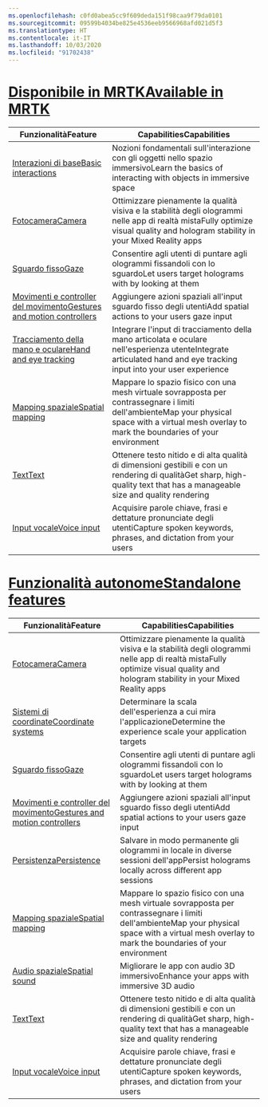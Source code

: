 ```yaml
---
ms.openlocfilehash: c0fd0abea5cc9f609deda151f98caa9f79da0101
ms.sourcegitcommit: 09599b4034be825e4536eeb9566968afd021d5f3
ms.translationtype: HT
ms.contentlocale: it-IT
ms.lasthandoff: 10/03/2020
ms.locfileid: "91702438"
---
```

# <a name="available-in-mrtk"></a>[<span data-ttu-id="9f874-101">Disponibile in MRTK</span><span class="sxs-lookup"><span data-stu-id="9f874-101">Available in MRTK</span></span>](#tab/mrtk)

|  <span data-ttu-id="9f874-102">Funzionalità</span><span class="sxs-lookup"><span data-stu-id="9f874-102">Feature</span></span>  |  <span data-ttu-id="9f874-103">Capabilities</span><span class="sxs-lookup"><span data-stu-id="9f874-103">Capabilities</span></span>  |
| --- | --- |
| [<span data-ttu-id="9f874-104">Interazioni di base</span><span class="sxs-lookup"><span data-stu-id="9f874-104">Basic interactions</span></span>](../unity/mrtk-101.md) | <span data-ttu-id="9f874-105">Nozioni fondamentali sull'interazione con gli oggetti nello spazio immersivo</span><span class="sxs-lookup"><span data-stu-id="9f874-105">Learn the basics of interacting with objects in immersive space</span></span> |
| [<span data-ttu-id="9f874-106">Fotocamera</span><span class="sxs-lookup"><span data-stu-id="9f874-106">Camera</span></span>](../unity/camera-in-unity.md) | <span data-ttu-id="9f874-107">Ottimizzare pienamente la qualità visiva e la stabilità degli ologrammi nelle app di realtà mista</span><span class="sxs-lookup"><span data-stu-id="9f874-107">Fully optimize visual quality and hologram stability in your Mixed Reality apps</span></span> |
| [<span data-ttu-id="9f874-108">Sguardo fisso</span><span class="sxs-lookup"><span data-stu-id="9f874-108">Gaze</span></span>](../unity/gaze-in-unity.md) | <span data-ttu-id="9f874-109">Consentire agli utenti di puntare agli ologrammi fissandoli con lo sguardo</span><span class="sxs-lookup"><span data-stu-id="9f874-109">Let users target holograms with by looking at them</span></span> |
| [<span data-ttu-id="9f874-110">Movimenti e controller del movimento</span><span class="sxs-lookup"><span data-stu-id="9f874-110">Gestures and motion controllers</span></span>](../unity/gestures-and-motion-controllers-in-unity.md) | <span data-ttu-id="9f874-111">Aggiungere azioni spaziali all'input sguardo fisso degli utenti</span><span class="sxs-lookup"><span data-stu-id="9f874-111">Add spatial actions to your users gaze input</span></span> |
| [<span data-ttu-id="9f874-112">Tracciamento della mano e oculare</span><span class="sxs-lookup"><span data-stu-id="9f874-112">Hand and eye tracking</span></span>](../unity/hand-eye-in-unit.md) | <span data-ttu-id="9f874-113">Integrare l'input di tracciamento della mano articolata e oculare nell'esperienza utente</span><span class="sxs-lookup"><span data-stu-id="9f874-113">Integrate articulated hand and eye tracking input into your user experience</span></span> |
| [<span data-ttu-id="9f874-114">Mapping spaziale</span><span class="sxs-lookup"><span data-stu-id="9f874-114">Spatial mapping</span></span>](../unity/spatial-mapping-in-unity.md) | <span data-ttu-id="9f874-115">Mappare lo spazio fisico con una mesh virtuale sovrapposta per contrassegnare i limiti dell'ambiente</span><span class="sxs-lookup"><span data-stu-id="9f874-115">Map your physical space with a virtual mesh overlay to mark the boundaries of your environment</span></span> |
| [<span data-ttu-id="9f874-116">Text</span><span class="sxs-lookup"><span data-stu-id="9f874-116">Text</span></span>](../unity/text-in-unity.md) | <span data-ttu-id="9f874-117">Ottenere testo nitido e di alta qualità di dimensioni gestibili e con un rendering di qualità</span><span class="sxs-lookup"><span data-stu-id="9f874-117">Get sharp, high-quality text that has a manageable size and quality rendering</span></span> |
| [<span data-ttu-id="9f874-118">Input vocale</span><span class="sxs-lookup"><span data-stu-id="9f874-118">Voice input</span></span>](../unity/voice-input-in-unity.md) | <span data-ttu-id="9f874-119">Acquisire parole chiave, frasi e dettature pronunciate degli utenti</span><span class="sxs-lookup"><span data-stu-id="9f874-119">Capture spoken keywords, phrases, and dictation from your users</span></span>|

# <a name="standalone-features"></a>[<span data-ttu-id="9f874-120">Funzionalità autonome</span><span class="sxs-lookup"><span data-stu-id="9f874-120">Standalone features</span></span>](#tab/standalone)

|  <span data-ttu-id="9f874-121">Funzionalità</span><span class="sxs-lookup"><span data-stu-id="9f874-121">Feature</span></span>  |  <span data-ttu-id="9f874-122">Capabilities</span><span class="sxs-lookup"><span data-stu-id="9f874-122">Capabilities</span></span>  |
| --- | --- |
| [<span data-ttu-id="9f874-123">Fotocamera</span><span class="sxs-lookup"><span data-stu-id="9f874-123">Camera</span></span>](../unity/camera-in-unity.md) | <span data-ttu-id="9f874-124">Ottimizzare pienamente la qualità visiva e la stabilità degli ologrammi nelle app di realtà mista</span><span class="sxs-lookup"><span data-stu-id="9f874-124">Fully optimize visual quality and hologram stability in your Mixed Reality apps</span></span> |
| [<span data-ttu-id="9f874-125">Sistemi di coordinate</span><span class="sxs-lookup"><span data-stu-id="9f874-125">Coordinate systems</span></span>](../unity/coordinate-systems-in-unity.md) | <span data-ttu-id="9f874-126">Determinare la scala dell'esperienza a cui mira l'applicazione</span><span class="sxs-lookup"><span data-stu-id="9f874-126">Determine the experience scale your application targets</span></span> |
| [<span data-ttu-id="9f874-127">Sguardo fisso</span><span class="sxs-lookup"><span data-stu-id="9f874-127">Gaze</span></span>](../unity/gaze-in-unity.md) | <span data-ttu-id="9f874-128">Consentire agli utenti di puntare agli ologrammi fissandoli con lo sguardo</span><span class="sxs-lookup"><span data-stu-id="9f874-128">Let users target holograms with by looking at them</span></span> |
| [<span data-ttu-id="9f874-129">Movimenti e controller del movimento</span><span class="sxs-lookup"><span data-stu-id="9f874-129">Gestures and motion controllers</span></span>](../unity/gestures-and-motion-controllers-in-unity.md) | <span data-ttu-id="9f874-130">Aggiungere azioni spaziali all'input sguardo fisso degli utenti</span><span class="sxs-lookup"><span data-stu-id="9f874-130">Add spatial actions to your users gaze input</span></span> |
| [<span data-ttu-id="9f874-131">Persistenza</span><span class="sxs-lookup"><span data-stu-id="9f874-131">Persistence</span></span>](../unity/persistence-in-unity.md) | <span data-ttu-id="9f874-132">Salvare in modo permanente gli ologrammi in locale in diverse sessioni dell'app</span><span class="sxs-lookup"><span data-stu-id="9f874-132">Persist holograms locally across different app sessions</span></span> |
| [<span data-ttu-id="9f874-133">Mapping spaziale</span><span class="sxs-lookup"><span data-stu-id="9f874-133">Spatial mapping</span></span>](../unity/spatial-mapping-in-unity.md) | <span data-ttu-id="9f874-134">Mappare lo spazio fisico con una mesh virtuale sovrapposta per contrassegnare i limiti dell'ambiente</span><span class="sxs-lookup"><span data-stu-id="9f874-134">Map your physical space with a virtual mesh overlay to mark the boundaries of your environment</span></span> |
| [<span data-ttu-id="9f874-135">Audio spaziale</span><span class="sxs-lookup"><span data-stu-id="9f874-135">Spatial sound</span></span>](../unity/spatial-sound-in-unity.md) | <span data-ttu-id="9f874-136">Migliorare le app con audio 3D immersivo</span><span class="sxs-lookup"><span data-stu-id="9f874-136">Enhance your apps with immersive 3D audio</span></span> |
| [<span data-ttu-id="9f874-137">Text</span><span class="sxs-lookup"><span data-stu-id="9f874-137">Text</span></span>](../unity/text-in-unity.md) | <span data-ttu-id="9f874-138">Ottenere testo nitido e di alta qualità di dimensioni gestibili e con un rendering di qualità</span><span class="sxs-lookup"><span data-stu-id="9f874-138">Get sharp, high-quality text that has a manageable size and quality rendering</span></span> |
| [<span data-ttu-id="9f874-139">Input vocale</span><span class="sxs-lookup"><span data-stu-id="9f874-139">Voice input</span></span>](../unity/voice-input-in-unity.md) | <span data-ttu-id="9f874-140">Acquisire parole chiave, frasi e dettature pronunciate degli utenti</span><span class="sxs-lookup"><span data-stu-id="9f874-140">Capture spoken keywords, phrases, and dictation from your users</span></span>|


